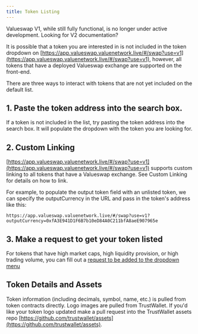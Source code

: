 ```yaml
---
title: Token Listing
---
```


<Info>
Valueswap V1, while still fully functional, is no longer under active development. Looking for <Link to='/docs/v2/'>V2 documentation</Link>?
</Info>

It is possible that a token you are interested in is not included in the token dropdown on [https://app.valueswap.valuenetwork.live/#/swap?use=v1](https://app.valueswap.valuenetwork.live/#/swap?use=v1), however, all tokens that have a deployed Valueswap exchange are supported on the front-end.

There are three ways to interact with tokens that are not yet included on the default list.

## 1. Paste the token address into the search box.

If a token is not included in the list, try pasting the token address into the search box. It will populate the dropdown with the token you are looking for.

## 2. Custom Linking

[https://app.valueswap.valuenetwork.live/#/swap?use=v1](https://app.valueswap.valuenetwork.live/#/swap?use=v1) supports custom linking to all tokens that have a Valueswap exchange. See <Link to='/docs/v1/frontend-integration/custom-linking'>Custom Linking</Link> for details on how to link.

For example, to populate the output token field with an unlisted token, we can specify the outputCurrency in the URL and pass in the token's address like this:

`https://app.valueswap.valuenetwork.live/#/swap?use=v1?outputCurrency=0xfA3E941D1F6B7b10eD84A0C211bfA8aeE907965e`

## 3. Make a request to get your token listed

For tokens that have high market caps, high liquidity provision, or high trading volume, you can fill out a [request to be added to the dropdown menu](https://docs.google.com/forms/d/e/1FAIpQLSdQMI4KnQ1lCB0aiwzQ8xGTL59EX5FtkF6f2nT-JeQcxpW2Sw/formResponse)

## Token Details and Assets

Token information (including decimals, symbol, name, etc.) is pulled from token contracts directly. Logo images are pulled from TrustWallet. If you'd like your token logo updated make a pull request into the TrustWallet assets repo [https://github.com/trustwallet/assets](https://github.com/trustwallet/assets).
